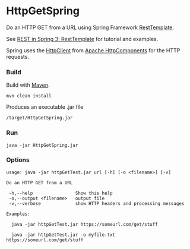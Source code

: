 # HttpGetSpring
Do an HTTP GET from a URL using Spring Framework [RestTemplate](https://docs.spring.io/spring/docs/current/javadoc-api/index.html?org/springframework/web/client/RestTemplate.html).

See [REST in Spring 3: RestTemplate](https://spring.io/blog/2009/03/27/rest-in-spring-3-resttemplate) for tutorial and examples.

Spring uses the [HttpClient](http://hc.apache.org/httpcomponents-client-ga/index.html) from [Apache HttpComponents](http://hc.apache.org/) for the HTTP requests.

### Build

Build with [Maven](https://maven.apache.org/).

```
mvn clean install
```

Produces an executable .jar file

```
/target/HttpGetSpring.jar
```


### Run

```
java -jar HttpGetSpring.jar
```


### Options

```
usage: java -jar httpGetTest.jar url [-h] [-o <filename>] [-v]

Do an HTTP GET from a URL

 -h,--help                Show this help
 -o,--output <filename>   output file
 -v,--verbose             show HTTP headers and processing messages

Examples:

  java -jar httpGetTest.jar https://someurl.com/get/stuff

  java -jar httpGetTest.jar -o myfile.txt https://someurl.com/get/stuff
```
